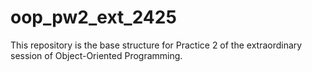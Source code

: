 # oop_pw2_ext_2425
This repository is the base structure for Practice 2 of the extraordinary session of Object-Oriented Programming.
